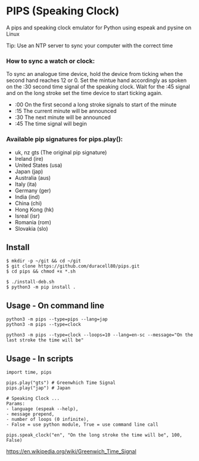 # PIPS (Speaking Clock)
A pips and speaking clock emulator for Python using espeak and pysine on Linux

Tip: Use an NTP server to sync your computer with the correct time

### How to sync a watch or clock:
To sync an analogue time device, hold the device from ticking when the second hand reaches 12 or 0. Set the mintue hand accordingly as spoken on the :30 second time signal of the speaking clock. Wait for the :45 signal and on the long stroke set the time device to start ticking again.

- :00 On the first second a long stroke signals to start of the minute
- :15 The current minute will be announced
- :30 The next minute will be announced
- :45 The time signal will begin

### Available pip signatures for pips.play():
- uk, nz gts (The original pip signature)
- Ireland (ire)
- United States (usa)
- Japan (jap)
- Australia (aus)
- Italy (ita)
- Germany (ger)
- India (ind)
- China (chi)
- Hong Kong (hk)
- Isreal (isr)
- Romania (rom)
- Slovakia (slo)


## Install
```
$ mkdir -p ~/git && cd ~/git
$ git clone https://github.com/duracell80/pips.git
$ cd pips && chmod +x *.sh

$ ./install-deb.sh
$ python3 -m pip install .
```

## Usage - On command line
```
python3 -m pips --type=pips --lang=jap
python3 -m pips --type=clock

python3 -m pips --type=clock --loops=10 --lang=en-sc --message="On the last stroke the time will be"
```

## Usage - In scripts
```
import time, pips

pips.play("gts") # Greenwhich Time Signal
pips.play("jap") # Japan

# Speaking Clock ...
Params: 
- language (espeak --help), 
- message prepend,  
- number of loops (0 infinite), 
- False = use python module, True = use command line call

pips.speak_clock("en", "On the long stroke the time will be", 100, False)
```

https://en.wikipedia.org/wiki/Greenwich_Time_Signal
